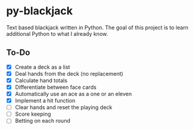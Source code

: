 # py-blackjack
Text based blackjack written in Python. The goal of this project is to learn additional Python to what I already know.

## To-Do
- [x] Create a deck as a list
- [x] Deal hands from the deck (no replacement)
- [x] Calculate hand totals
- [x] Differentiate between face cards
- [x] Automatically use an ace as a one or an eleven
- [x] Implement a hit function
- [ ] Clear hands and reset the playing deck
- [ ] Score keeping
- [ ] Betting on each round
